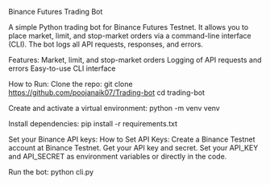 Binance Futures Trading Bot

A simple Python trading bot for Binance Futures Testnet. It allows you to place market, limit, and stop-market orders via a command-line interface (CLI). The bot logs all API requests, responses, and errors.

Features:
Market, limit, and stop-market orders
Logging of API requests and errors
Easy-to-use CLI interface

How to Run:
Clone the repo:
git clone https://github.com/poojanaik07/Trading-bot
cd trading-bot

Create and activate a virtual environment:
python -m venv venv

Install dependencies:
pip install -r requirements.txt

Set your Binance API keys:
How to Set API Keys:
Create a Binance Testnet account at Binance Testnet.
Get your API key and secret.
Set your API_KEY and API_SECRET as environment variables or directly in the code.

Run the bot:
python cli.py